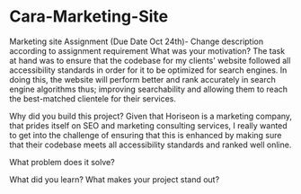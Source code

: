 # Cara-Marketing-Site
Marketing site Assignment (Due Date Oct 24th)- Change description according to assignment requirement
What was your motivation? The task at hand was to ensure that the codebase for my clients' website followed all accessibility standards in order for it to be optimized for search engines. In doing this, the website will perform better and rank accurately in search engine algorithms thus; improving searchability and allowing them to reach the best-matched clientele for their services. 

Why did you build this project? Given that Horiseon is a marketing company, that prides itself on SEO and marketing consulting services, I really wanted to get into the challenge of ensuring that this is enhanced by making sure that their codebase meets all accessibility standards and ranked well online.

What problem does it solve? 

What did you learn?
What makes your project stand out?
